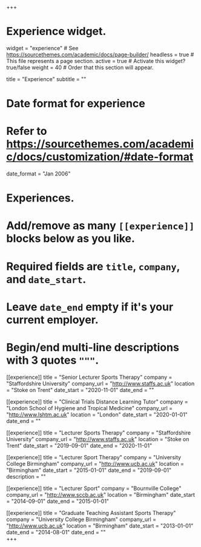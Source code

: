 +++
# Experience widget.
widget = "experience"  # See https://sourcethemes.com/academic/docs/page-builder/
headless = true  # This file represents a page section.
active = true  # Activate this widget? true/false
weight = 40  # Order that this section will appear.

title = "Experience"
subtitle = ""

# Date format for experience
#   Refer to https://sourcethemes.com/academic/docs/customization/#date-format
date_format = "Jan 2006"

# Experiences.
#   Add/remove as many `[[experience]]` blocks below as you like.
#   Required fields are `title`, `company`, and `date_start`.
#   Leave `date_end` empty if it's your current employer.
#   Begin/end multi-line descriptions with 3 quotes `"""`.

[[experience]]
  title = "Senior Lecturer Sports Therapy"
  company = "Staffordshire University"
  company_url = "http://www.staffs.ac.uk"
  location = "Stoke on Trent"
  date_start = "2020-11-01"
  date_end = ""  

[[experience]]
  title = "Clinical Trials Distance Learning Tutor"
  company = "London School of Hygiene and Tropical Medicine"
  company_url = "http://www.lshtm.ac.uk"
  location = "London"
  date_start = "2020-01-01"
  date_end = ""
  
[[experience]]
  title = "Lecturer Sports Therapy"
  company = "Staffordshire University"
  company_url = "http://www.staffs.ac.uk"
  location = "Stoke on Trent"
  date_start = "2019-09-01"
  date_end = "2020-11-01"
  
[[experience]]
  title = "Lecturer Sport Therapy"
  company = "University College Birmingham"
  company_url = "http://www.ucb.ac.uk"
  location = "Birmingham"
  date_start = "2015-01-01"
  date_end = "2019-09-01"
  description = ""
  
  [[experience]]
  title = "Lecturer Sport"
  company = "Bournville College"
  company_url = "http://www.sccb.ac.uk"
  location = "Birmingham"
  date_start = "2014-09-01"
  date_end = "2015-01-01"

[[experience]]
  title = "Graduate Teaching Assistant Sports Therapy"
  company = "University College Birmingham"
  company_url = "http://www.ucb.ac.uk"
  location = "Birmingham"
  date_start = "2013-01-01"
  date_end = "2014-08-01"
  date_end = ""  
+++
